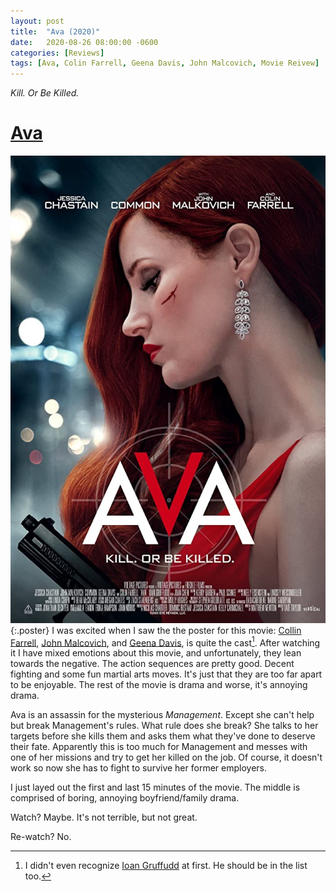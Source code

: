 ```yaml
---
layout: post
title:  "Ava (2020)"
date:   2020-08-26 08:00:00 -0600
categories: [Reviews]
tags: [Ava, Colin Farrell, Geena Davis, John Malcovich, Movie Reivew]
---
```


*Kill. Or Be Killed.*

# [Ava]([https://www.imdb.com/title/tt8784956/])

![Ava (2020) poster](/assets/2020/08/ava-2020.jpg){:.poster} I was excited when I saw the the poster for this movie: [Collin Farrell](https://www.imdb.com/name/nm0268199/), [John Malcovich](https://www.imdb.com/name/nm0000518/), and [Geena Davis](https://www.imdb.com/name/nm0000133/), is quite the cast[^1]. After watching it I have mixed emotions about this movie, and unfortunately, they lean towards the negative. The action sequences are pretty good. Decent fighting and some fun martial arts moves. It's just that they are too far apart to be enjoyable. The rest of the movie is drama and worse, it's annoying drama.

Ava is an assassin for the mysterious *Management*. Except she can't help but break Management's rules. What rule does she break? She talks to her targets before she kills them and asks them what they've done to deserve their fate. Apparently this is too much for Management and messes with one of her missions and try to get her killed on the job. Of course, it doesn't work so now she has to fight to survive her former employers.

I just layed out the first and last 15 minutes of the movie. The middle is comprised of boring, annoying boyfriend/family drama.

Watch? Maybe. It's not terrible, but not great.

Re-watch? No.

[^1]: I didn't even recognize [Ioan Gruffudd](https://www.imdb.com/name/nm0344435/) at first. He should be in the list too.